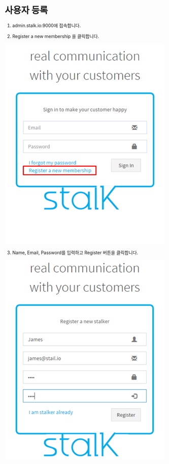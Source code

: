 사용자 등록
======================

1. admin.stalk.io:9000에 접속합니다.

2. Register a new membership 을 클릭합니다.

![index](images/index.png)

3. Name, Email, Password를 입력하고 Register 버튼을 클릭합니다.

![register](images/register.png)

